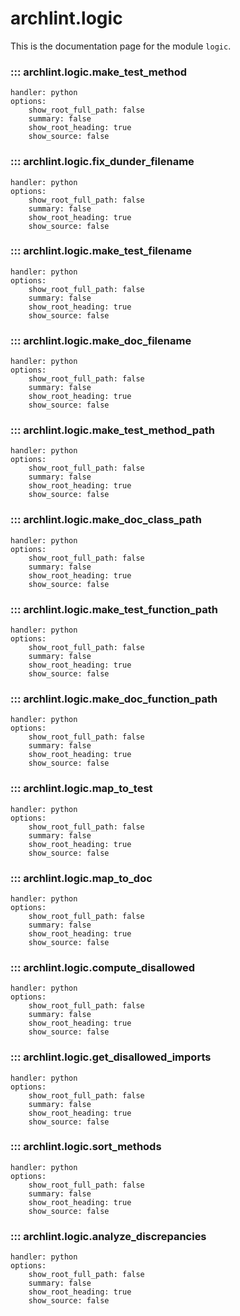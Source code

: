 # archlint.logic

This is the documentation page for the module `logic`.

### ::: archlint.logic.make_test_method
    handler: python
    options:
        show_root_full_path: false
        summary: false
        show_root_heading: true
        show_source: false

### ::: archlint.logic.fix_dunder_filename
    handler: python
    options:
        show_root_full_path: false
        summary: false
        show_root_heading: true
        show_source: false

### ::: archlint.logic.make_test_filename
    handler: python
    options:
        show_root_full_path: false
        summary: false
        show_root_heading: true
        show_source: false

### ::: archlint.logic.make_doc_filename
    handler: python
    options:
        show_root_full_path: false
        summary: false
        show_root_heading: true
        show_source: false

### ::: archlint.logic.make_test_method_path
    handler: python
    options:
        show_root_full_path: false
        summary: false
        show_root_heading: true
        show_source: false

### ::: archlint.logic.make_doc_class_path
    handler: python
    options:
        show_root_full_path: false
        summary: false
        show_root_heading: true
        show_source: false

### ::: archlint.logic.make_test_function_path
    handler: python
    options:
        show_root_full_path: false
        summary: false
        show_root_heading: true
        show_source: false

### ::: archlint.logic.make_doc_function_path
    handler: python
    options:
        show_root_full_path: false
        summary: false
        show_root_heading: true
        show_source: false

### ::: archlint.logic.map_to_test
    handler: python
    options:
        show_root_full_path: false
        summary: false
        show_root_heading: true
        show_source: false

### ::: archlint.logic.map_to_doc
    handler: python
    options:
        show_root_full_path: false
        summary: false
        show_root_heading: true
        show_source: false

### ::: archlint.logic.compute_disallowed
    handler: python
    options:
        show_root_full_path: false
        summary: false
        show_root_heading: true
        show_source: false

### ::: archlint.logic.get_disallowed_imports
    handler: python
    options:
        show_root_full_path: false
        summary: false
        show_root_heading: true
        show_source: false

### ::: archlint.logic.sort_methods
    handler: python
    options:
        show_root_full_path: false
        summary: false
        show_root_heading: true
        show_source: false

### ::: archlint.logic.analyze_discrepancies
    handler: python
    options:
        show_root_full_path: false
        summary: false
        show_root_heading: true
        show_source: false
